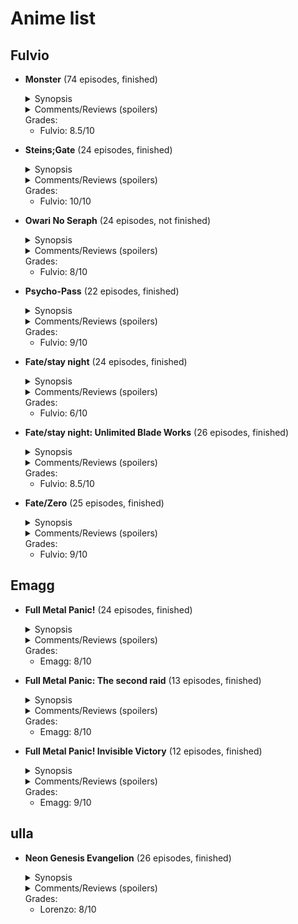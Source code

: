 # Anime list

## Fulvio

* **Monster** (74 episodes, finished)
   <details>
    <summary>Synopsis</summary> 
    
     Dr. Kenzo Tenma is a talented young neurosurgeon, promised to the daughter of the director of his hospital and bound to a life of success... Until one day, faced with a difficult moral dilemma, he decides to save the life of a small child called Johan Liebert rather than the town mayor's. After the child disappears leaving three poisoned corpses (including the director's) behind, he will start seriously questioning his choice...
   </details>  
   <details>
    <summary>Comments/Reviews (spoilers)</summary> 
   </details>  
   Grades:
   
   * Fulvio: 8.5/10
   
* **Steins;Gate** (24 episodes, finished)
   <details>
    <summary>Synopsis</summary> 
    
     Rintaro Okabe is a university student with a "Mad Scientist" alter-ego called Kyouma Hououin, which he typically presents himself as. As Kyouma, he spends much of his time with his closest friends Daru and Mayuri in his makeshift "laboratory", attempting unlikely experiments while hiding from an imaginary "Organization" which he claims to be chasing after him. One day, the group accidentally finds a way to alter the past by sending special SMS called "D-Mails" back in time. Obviously excited, Okabe starts playing with his new discovery, until he is forced to realize that he is not playing a game anymore...
   </details>  
   <details>
    <summary>Comments/Reviews (spoilers)</summary> 
   </details>
   Grades:
   
   * Fulvio: 10/10
   
* **Owari No Seraph** (24 episodes, not finished)
   <details>
    <summary>Synopsis</summary> 
    
    After a mysterious illness caused the death of all humans aged 13 or more, monsters came out of their hiding spots to ravage the world. Among them, the powerful vampires, who hold human children captive within underground "orphanages" as a source of fresh blood to feed upon. In one of these orphanages, two boys called Yuu and Mika plan their escape to the surface, with tragic consequences: of the entire group they bring with them, only Yuu manages to reach the exit thanks to the sacrifice of his best friend. Saved by a group of fellow humans, Yuu decides to dedicate his life to his personal vendetta against vampires, unaware of the fact that he was not left truly alone...
   </details>  
   <details>
    <summary>Comments/Reviews (spoilers)</summary> 
   </details>
   Grades:
   
   * Fulvio: 8/10
   
* **Psycho-Pass** (22 episodes, finished)
   <details>
    <summary>Synopsis</summary> 
    In a dystopian version of Japan where peace is maintained with the help of the so-called "Sybil System", an advanced mass surveillance system which is able to identify "criminal tendencies" in people with seemingly perfect accuracy, the young, loyal, idealistic Inspector Akane Tsunemori is tasked with the role of leading her team of Enforcers in seeking and punishing those deemed unworthy by Sybil itself. Little does she know that her absolute faith in the system is going to be shaken to the foundation by a terrorist obsessed with free will and invisible to the all-seeing Sybil...
   </details>  
   <details>
    <summary>Comments/Reviews (spoilers)</summary> 
   </details>
   Grades:
   
   * Fulvio: 9/10
   
* **Fate/stay night** (24 episodes, finished)
   <details>
    <summary>Synopsis</summary> 
    In a world where the magic arts (Magecraft, or Thaumaturgy) exist side by side with science, an event called "Holy Grail War" is periodically held; this event consists in seven chosen mages, the "Masters", summoning each a "Servant" (powerful magical entities embodying legendary characters) and battling with each other until only one pair remains. The winners receive the miracolous Grail, which allows both the Master and his Servant to fulfill a wish. The protagonist of Fate/stay night, Shirou Emiya, is an orphan boy who was saved from death by his adoptive father in the aftermath of the previous Holy Grail War (the fourth) and has since then developed the ideal of becoming a "Hero of Justice", able to "protect everyone". His skills and ideals are put to the test when he gets unwillingly involved in the Fifth Holy Grail War and becomes the Master of a very particular Servant...
   </details>  
   <details>
    <summary>Comments/Reviews (spoilers)</summary> 
    
    * Fulvio:  
   Quite poorly made, messy adaptation of the original Fate/stay night visual novel, mixing the stories from all three routes without really making justice to any of them. Still worth watching for the sake of completeness, since it is the series that currently explores the "Fate" route the most; in case, it is recommended to watch it before the other installments of the series, in order to suffer a bit less the difference in quality. Another "meh" thing, which is 
   </details>
   Grades:
   
   * Fulvio: 6/10
   
* **Fate/stay night: Unlimited Blade Works** (26 episodes, finished)
   <details>
    <summary>Synopsis</summary> 
   </details>  
   <details>
    <summary>Comments/Reviews (spoilers)</summary> 
   </details>
   Grades:
   
   * Fulvio: 8.5/10
   
* **Fate/Zero** (25 episodes, finished)
   <details>
    <summary>Synopsis</summary> 
   </details>  
   <details>
    <summary>Comments/Reviews (spoilers)</summary> 
   </details>
   Grades:
   
   * Fulvio: 9/10

## Emagg

* **Full Metal Panic!** (24 episodes, finished)
   <details>
    <summary>Synopsis</summary> 

    Sosuke Sagara is a young man who is part of a private military organization called Mithril. His main task is to protect Kaname Chidori, a common high school girl
    that isn't aware of being a "Whispered".
    Whispered are particular kind of people in posses of a secret knowledge named "Black Technology", which is used in military field to build stronger weapons.
    The events take place in a parallel historical period in which cold war never ended and many nations are in permanent fight.
    The plot is split between stories focusing on Sousuke's mission as a soldier of Mithril and comedic side stories centered on his life at Kaname's High School. 
   </details>  
   <details>
    <summary>Comments/Reviews (spoilers)</summary> 
    Strongly reccomended if you like mecha battles with a really simple, easy to follow, plot that is full of classic old fashioned anime comedic scenes
   </details>
   Grades:
   
   * Emagg: 8/10

* **Full Metal Panic: The second raid** (13 episodes, finished)
   <details>
    <summary>Synopsis</summary> 

    Full metal panic sequel
    
   </details>  
   <details>
    <summary>Comments/Reviews (spoilers)</summary> 
   </details>
   Grades:
   
   * Emagg: 8/10

* **Full Metal Panic! Invisible Victory** (12 episodes, finished)
   <details>
    <summary>Synopsis</summary> 

    After thirteen years the third part of the anime, the plot continues but with better drawings and more battles!

   </details>  
   <details>
    <summary>Comments/Reviews (spoilers)</summary> 
   </details>
   Grades:
   
   * Emagg: 9/10

## ulla

* **Neon Genesis Evangelion** (26 episodes, finished)
   <details>
    <summary>Synopsis</summary> 

    first/mid episodes: Ah ok, classic mecha fighting anime. There is something weird to it though...

    last episodes: Did someone spike my beer with LSD?

   </details>  
   <details>
    <summary>Comments/Reviews (spoilers)</summary> 
   </details>
   Grades:
   
   * Lorenzo: 8/10

